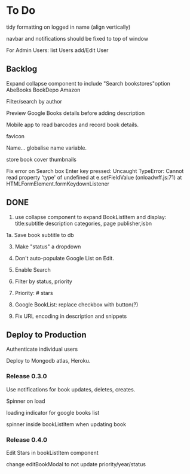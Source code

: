 # To Do #


tidy formatting on logged in name (align vertically)

navbar and notifications should be fixed to top of window


For Admin Users:
list Users
add/Edit User





## Backlog ##

Expand collapse component to include "Search bookstores"option
    AbeBooks
    BookDepo
    Amazon

Filter/search by author

Preview Google Books details before adding description


Mobile app to read barcodes and record book details.

favicon

Name...  globalise name variable.

store book cover thumbnails


Fix error on Search box Enter key pressed: Uncaught TypeError: Cannot read property 'type' of undefined
    at e.setFieldValue (onloadwff.js:71)
    at HTMLFormElement.formKeydownListener

## DONE ##

1. use collapse component to expand BookListItem and display: 
title:subtitle
description
categories, page
publisher,isbn

1a. Save book subtitle to db

3. Make "status" a dropdown

4. Don't auto-populate Google List on Edit.

5.  Enable Search


6. Filter by status, priority

7. Priority: # stars

8.  Google BookList: replace checkbox with button(?)

9. Fix URL encoding in description and snippets

## Deploy to Production ##

Authenticate individual users

Deploy to Mongodb atlas, Heroku.

### Release 0.3.0 ###

Use notifications for book updates, deletes, creates.

Spinner on load

loading indicator for google books list

spinner inside bookListItem when updating book

### Release 0.4.0 ###

Edit Stars in bookListItem component

change editBookModal to not update priority/year/status